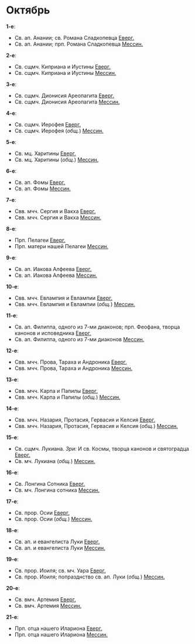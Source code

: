 
# Октябрь

**1-е**: 
- Св. ап. Анании; св. Романа Сладкопевца [Еверг.](01_EUR.ru.md)
- Св. ап. Анании; прп. Романа Сладкопевца [Мессин.](01_MES.ru.md)

**2-е**: 
- Св. сщмч. Киприана и Иустины [Еверг.](02_EUR.ru.md)
- Св. сщмч. Киприана и Иустины [Мессин.](02_MES.ru.md)

**3-е**: 
- Св. сщмч. Дионисия Ареопагита [Еверг.](03_EUR.ru.md)
- Св. сщмч. Дионисия Ареопагита [Мессин.](03_MES.ru.md)

**4-е**: 
- Св. сщмч. Иерофея [Еверг.](04_EUR.ru.md)
- Св. сщмч. Иерофея (*общ.*) [Мессин.](04_MES.ru.md)

**5-е**: 
- Св. мц. Харитины [Еверг.](05_EUR.ru.md)
- Св. мц. Харитины (*общ.*) [Мессин.](05_MES.ru.md)

**6-е**: 
- Св. ап. Фомы [Еверг.](06_EUR.ru.md)
- Св. ап. Фомы [Мессин.](06_MES.ru.md)

**7-е**: 
- Свв. мчч. Сергия и Вакха [Еверг.](07_EUR.ru.md)
- Свв. мчч. Сергия и Вакха [Мессин.](07_MES.ru.md)

**8-е**: 
- Прп. Пелагеи [Еверг.](08_EUR.ru.md)
- Прп. матери нашей Пелагеи [Мессин.](08_MES.ru.md)

**9-е**: 
- Св. ап. Иакова Алфеева [Еверг.](09_EUR.ru.md)
- Св. ап. Иакова Алфеева [Мессин.](09_MES.ru.md)

**10-е**: 
- Свв. мчч. Евлампия и Евлампии [Еверг.](10_EUR.ru.md)
- Свв. мчч. Евлампия и Евлампии (*общ.*) [Мессин.](10_MES.ru.md)

**11-е**: 
- Св. ап. Филиппа, одного из 7-ми диаконов; прп. Феофана, творца канонов и исповедника [Еверг.](11_EUR.ru.md)
- Св. ап. Филиппа, одного из 7-ми диаконов [Мессин.](11_MES.ru.md)

**12-е**: 
- Свв. мчч. Прова, Тараха и Андроника [Еверг.](12_EUR.ru.md)
- Свв. мчч. Прова, Тараха и Андроника [Мессин.](12_MES.ru.md)

**13-е**: 
- Свв. мчч. Карпа и Папилы [Еверг.](13_EUR.ru.md)
- Свв. мчч. Карпа и Папилы (*общ.*) [Мессин.](13_MES.ru.md)

**14-е**: 
- Свв. мчч. Назария, Протасия, Гервасия и Келсия [Еверг.](14_EUR.ru.md)
- Свв. мчч. Назария, Протасия, Гервасия и Келсия (*общ.*) [Мессин.](14_MES.ru.md)

**15-е**: 
- Св. сщмч. Лукиана. *Зри:* И св. Космы, творца канонов и святоградца [Еверг.](15_EUR.ru.md)
- Св. мч. Лукиана (*общ.*) [Мессин.](15_MES.ru.md)

**16-е**: 
- Св. Лонгина Сотника [Еверг.](16_EUR.ru.md)
- Св. мч. Лонгина сотника [Мессин.](16_MES.ru.md)

**17-е**: 
- Св. прор. Осии [Еверг.](17_EUR.ru.md)
- Св. прор. Осии (*общ.*) [Мессин.](17_MES.ru.md)

**18-е**: 
- Св. ап. и евангелиста Луки [Еверг.](18_EUR.ru.md)
- Св. ап. и евангелиста Луки [Мессин.](18_MES.ru.md)

**19-е**: 
- Св. прор. Иоиля; св. мч. Уара [Еверг.](19_EUR.ru.md)
- Св. прор. Иоиля; попразднство св. ап. Луки (*общ.*) [Мессин.](19_MES.ru.md)

**20-е**: 
- Св. вмч. Артемия [Еверг.](20_EUR.ru.md)
- Св. вмч. Артемия [Мессин.](20_MES.ru.md)

**21-е**: 
- Прп. отца нашего Илариона [Еверг.](21_EUR.ru.md)
- Прп. отца нашего Илариона [Мессин.](21_MES.ru.md)
